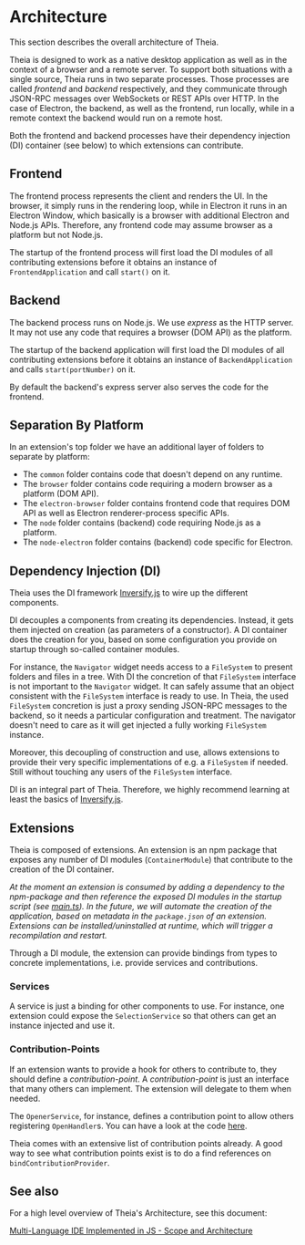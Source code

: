 # Architecture

This section describes the overall architecture of Theia.

Theia is designed to work as a native desktop application as well as in the
context of a browser and a remote server. To support both situations with a
single source, Theia runs in two separate processes. Those processes are called
_frontend_ and _backend_ respectively, and they communicate through JSON-RPC
messages over WebSockets or REST APIs over HTTP. In the case of Electron, the
backend, as well as the frontend, run locally, while in a remote context the
backend would run on a remote host.

Both the frontend and backend processes have their dependency injection (DI)
container (see below) to which extensions can contribute.

## Frontend

The frontend process represents the client and renders the UI. In the browser,
it simply runs in the rendering loop, while in Electron it runs in an Electron
Window, which basically is a browser with additional Electron and Node.js APIs.
Therefore, any frontend code may assume browser as a platform but not Node.js.

The startup of the frontend process will first load the DI modules of all
contributing extensions before it obtains an instance of `FrontendApplication`
and call `start()` on it.

## Backend

The backend process runs on Node.js. We use _express_ as the HTTP server. It
may not use any code that requires a browser (DOM API) as the platform.

The startup of the backend application will first load the DI modules of all
contributing extensions before it obtains an instance of `BackendApplication`
and calls `start(portNumber)` on it.

By default the backend's express server also serves the code for the frontend.

## Separation By Platform

In an extension's top folder we have an additional layer of folders to separate
by platform:

 - The `common` folder contains code that doesn't depend on any runtime.
 - The `browser` folder contains code requiring a modern browser as a platform
   (DOM API).
 - The `electron-browser` folder contains frontend code that requires DOM API
   as well as Electron renderer-process specific APIs.
 - The `node` folder contains (backend) code requiring Node.js as a platform.
 - The `node-electron` folder contains (backend) code specific for Electron.

## Dependency Injection (DI)

Theia uses the DI framework [Inversify.js](http://inversify.io/) to wire up the
different components.

DI decouples a components from creating its dependencies. Instead, it gets them
injected on creation (as parameters of a constructor). A DI container does the
creation for you, based on some configuration you provide on startup through
so-called container modules.

For instance, the `Navigator` widget needs access to a `FileSystem` to present
folders and files in a tree. With DI the concretion of that `FileSystem`
interface is not important to the `Navigator` widget. It can safely assume that
an object consistent with the `FileSystem` interface is ready to use. In Theia,
the used `FileSystem` concretion is just a proxy sending JSON-RPC messages to
the backend, so it needs a particular configuration and treatment. The
navigator doesn't need to care as it will get injected a fully working
`FileSystem` instance.

Moreover, this decoupling of construction and use, allows extensions to provide
their very specific implementations of e.g. a `FileSystem` if needed. Still
without touching any users of the `FileSystem` interface.

DI is an integral part of Theia. Therefore, we highly recommend learning at
least the basics of [Inversify.js](http://inversify.io/).

## Extensions

Theia is composed of extensions. An extension is an npm package that exposes
any number of DI modules (`ContainerModule`) that contribute to the creation of
the DI container.

_At the moment an extension is consumed by adding a dependency to the
npm-package and then reference the exposed DI modules in the startup script
(see [main.ts](../examples/browser/src/client/main.ts)). In the future, we will
automate the creation of the application, based on metadata in the
`package.json` of an extension. Extensions can be installed/uninstalled at
runtime, which will trigger a recompilation and restart._

Through a DI module, the extension can provide bindings from types to concrete
implementations, i.e. provide services and contributions.

### Services

A service is just a binding for other components to use. For instance, one
extension could expose the `SelectionService` so that others can get an
instance injected and use it.

### Contribution-Points

If an extension wants to provide a hook for others to contribute to, they
should define a _contribution-point_. A _contribution-point_ is just an
interface that many others can implement. The extension will delegate to them
when needed.

The `OpenerService`, for instance, defines a contribution point to allow others
registering `OpenHandler`s. You can have a look at the code
[here](../src/application/browser/opener-service.ts).

Theia comes with an extensive list of contribution points already. A good way
to see what contribution points exist is to do a find references on
`bindContributionProvider`.

## See also

For a high level overview of Theia's Architecture, see this document: 

[Multi-Language IDE Implemented in JS - Scope and Architecture](https://docs.google.com/document/d/1aodR1LJEF_zu7xBis2MjpHRyv7JKJzW7EWI9XRYCt48)
